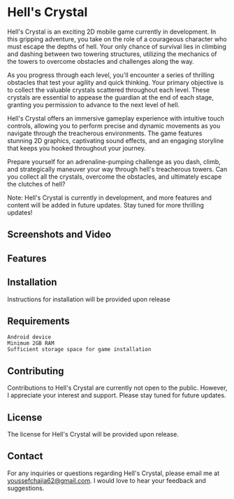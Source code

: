 # Hell's Crystal

Hell's Crystal is an exciting 2D mobile game currently in development. In this gripping adventure, you take on the role of a courageous character who must escape the depths of hell. Your only chance of survival lies in climbing and dashing between two towering structures, utilizing the mechanics of the towers to overcome obstacles and challenges along the way.

As you progress through each level, you'll encounter a series of thrilling obstacles that test your agility and quick thinking. Your primary objective is to collect the valuable crystals scattered throughout each level. These crystals are essential to appease the guardian at the end of each stage, granting you permission to advance to the next level of hell.

Hell's Crystal offers an immersive gameplay experience with intuitive touch controls, allowing you to perform precise and dynamic movements as you navigate through the treacherous environments. The game features stunning 2D graphics, captivating sound effects, and an engaging storyline that keeps you hooked throughout your journey.

Prepare yourself for an adrenaline-pumping challenge as you dash, climb, and strategically maneuver your way through hell's treacherous towers. Can you collect all the crystals, overcome the obstacles, and ultimately escape the clutches of hell?

Note: Hell's Crystal is currently in development, and more features and content will be added in future updates. Stay tuned for more thrilling updates!


## Screenshots and Video



## Features

    

## Installation

Instructions for installation will be provided upon release

## Requirements

    Android device
    Minimum 2GB RAM
    Sufficient storage space for game installation

## Contributing

Contributions to Hell's Crystal are currently not open to the public. However, I appreciate your interest and support. Please stay tuned for future updates.

## License

The license for Hell's Crystal will be provided upon release.

## Contact

For any inquiries or questions regarding Hell's Crystal, please email me at youssefchajia62@gmail.com. I would love to hear your feedback and suggestions.